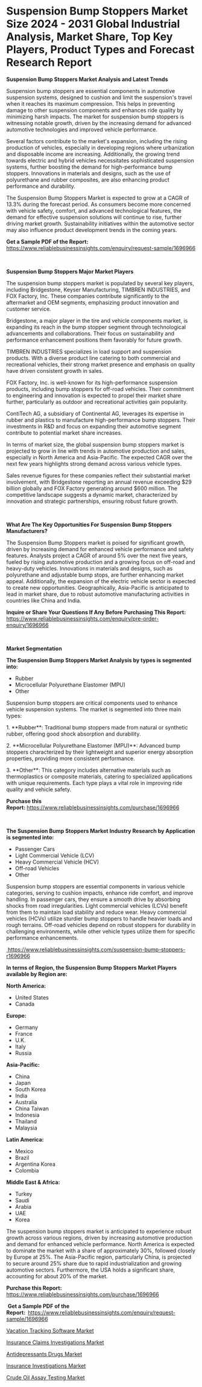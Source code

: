 <p><h1>Suspension Bump Stoppers Market Size 2024 - 2031 Global Industrial Analysis, Market Share, Top Key Players, Product Types and Forecast Research Report</h1></p><p><strong>Suspension Bump Stoppers Market Analysis and Latest Trends</strong></p>
<p><p>Suspension bump stoppers are essential components in automotive suspension systems, designed to cushion and limit the suspension's travel when it reaches its maximum compression. This helps in preventing damage to other suspension components and enhances ride quality by minimizing harsh impacts. The market for suspension bump stoppers is witnessing notable growth, driven by the increasing demand for advanced automotive technologies and improved vehicle performance.</p><p>Several factors contribute to the market's expansion, including the rising production of vehicles, especially in developing regions where urbanization and disposable income are increasing. Additionally, the growing trend towards electric and hybrid vehicles necessitates sophisticated suspension systems, further boosting the demand for high-performance bump stoppers. Innovations in materials and designs, such as the use of polyurethane and rubber composites, are also enhancing product performance and durability.</p><p>The Suspension Bump Stoppers Market is expected to grow at a CAGR of 13.3% during the forecast period. As consumers become more concerned with vehicle safety, comfort, and advanced technological features, the demand for effective suspension solutions will continue to rise, further driving market growth. Sustainability initiatives within the automotive sector may also influence product development trends in the coming years.</p></p>
<p><strong>Get a Sample PDF of the Report:&nbsp;</strong> <a href="https://www.reliablebusinessinsights.com/enquiry/request-sample/1696966?utm_campaign=1737&utm_medium=2&utm_source=Github&utm_content=ia&utm_term=20102024&utm_id=suspension-bump-stoppers">https://www.reliablebusinessinsights.com/enquiry/request-sample/1696966</a></p>
<p>&nbsp;</p>
<p><strong>Suspension Bump Stoppers Major Market Players</strong></p>
<p><p>The suspension bump stoppers market is populated by several key players, including Bridgestone, Keyser Manufacturing, TIMBREN INDUSTRIES, and FOX Factory, Inc. These companies contribute significantly to the aftermarket and OEM segments, emphasizing product innovation and customer service.</p><p>Bridgestone, a major player in the tire and vehicle components market, is expanding its reach in the bump stopper segment through technological advancements and collaborations. Their focus on sustainability and performance enhancement positions them favorably for future growth.</p><p>TIMBREN INDUSTRIES specializes in load support and suspension products. With a diverse product line catering to both commercial and recreational vehicles, their strong market presence and emphasis on quality have driven consistent growth in sales.</p><p>FOX Factory, Inc. is well-known for its high-performance suspension products, including bump stoppers for off-road vehicles. Their commitment to engineering and innovation is expected to propel their market share further, particularly as outdoor and recreational activities gain popularity.</p><p>ContiTech AG, a subsidiary of Continental AG, leverages its expertise in rubber and plastics to manufacture high-performance bump stoppers. Their investments in R&D and focus on expanding their automotive segment contribute to potential market share increases.</p><p>In terms of market size, the global suspension bump stoppers market is projected to grow in line with trends in automotive production and sales, especially in North America and Asia-Pacific. The expected CAGR over the next few years highlights strong demand across various vehicle types.</p><p>Sales revenue figures for these companies reflect their substantial market involvement, with Bridgestone reporting an annual revenue exceeding $29 billion globally and FOX Factory generating around $600 million. The competitive landscape suggests a dynamic market, characterized by innovation and strategic partnerships, ensuring robust future growth.</p></p>
<p>&nbsp;</p>
<p><strong>What Are The Key Opportunities For Suspension Bump Stoppers Manufacturers?</strong></p>
<p><p>The Suspension Bump Stoppers market is poised for significant growth, driven by increasing demand for enhanced vehicle performance and safety features. Analysts project a CAGR of around 5% over the next five years, fueled by rising automotive production and a growing focus on off-road and heavy-duty vehicles. Innovations in materials and designs, such as polyurethane and adjustable bump stops, are further enhancing market appeal. Additionally, the expansion of the electric vehicle sector is expected to create new opportunities. Geographically, Asia-Pacific is anticipated to lead in market share, due to robust automotive manufacturing activities in countries like China and India.</p></p>
<p><strong>Inquire or Share Your Questions If Any Before Purchasing This Report:</strong> <a href="https://www.reliablebusinessinsights.com/enquiry/pre-order-enquiry/1696966?utm_campaign=1737&utm_medium=2&utm_source=Github&utm_content=ia&utm_term=20102024&utm_id=suspension-bump-stoppers">https://www.reliablebusinessinsights.com/enquiry/pre-order-enquiry/1696966</a></p>
<p>&nbsp;</p>
<p><strong>Market Segmentation</strong></p>
<p><strong>The Suspension Bump Stoppers Market Analysis by types is segmented into:</strong></p>
<p><ul><li>Rubber</li><li>Microcellular Polyurethane Elastomer (MPU)</li><li>Other</li></ul></p>
<p><p>Suspension bump stoppers are critical components used to enhance vehicle suspension systems. The market is segmented into three main types: </p><p>1. **Rubber**: Traditional bump stoppers made from natural or synthetic rubber, offering good shock absorption and durability.</p><p>   </p><p>2. **Microcellular Polyurethane Elastomer (MPU)**: Advanced bump stoppers characterized by their lightweight and superior energy absorption properties, providing more consistent performance.</p><p>3. **Other**: This category includes alternative materials such as thermoplastics or composite materials, catering to specialized applications with unique requirements. Each type plays a vital role in improving ride quality and vehicle safety.</p></p>
<p><strong>Purchase this Report:&nbsp;</strong><a href="https://www.reliablebusinessinsights.com/purchase/1696966?utm_campaign=1737&utm_medium=2&utm_source=Github&utm_content=ia&utm_term=20102024&utm_id=suspension-bump-stoppers">https://www.reliablebusinessinsights.com/purchase/1696966</a></p>
<p>&nbsp;</p>
<p><strong>The Suspension Bump Stoppers Market Industry Research by Application is segmented into:</strong></p>
<p><ul><li>Passenger Cars</li><li>Light Commercial Vehicle (LCV)</li><li>Heavy Commercial Vehicle (HCV)</li><li>Off-road Vehicles</li><li>Other</li></ul></p>
<p><p>Suspension bump stoppers are essential components in various vehicle categories, serving to cushion impacts, enhance ride comfort, and improve handling. In passenger cars, they ensure a smooth drive by absorbing shocks from road irregularities. Light commercial vehicles (LCVs) benefit from them to maintain load stability and reduce wear. Heavy commercial vehicles (HCVs) utilize sturdier bump stoppers to handle heavier loads and rough terrains. Off-road vehicles depend on robust stoppers for durability in challenging environments, while other vehicle types utilize them for specific performance enhancements.</p></p>
<p><a href="https://www.reliablebusinessinsights.com/suspension-bump-stoppers-r1696966?utm_campaign=1737&utm_medium=2&utm_source=Github&utm_content=ia&utm_term=20102024&utm_id=suspension-bump-stoppers">&nbsp;https://www.reliablebusinessinsights.com/suspension-bump-stoppers-r1696966</a></p>
<p><strong>In terms of Region, the Suspension Bump Stoppers Market Players available by Region are:</strong></p>
<p>
    <p> <strong> North America: </strong>
        <ul>
            <li>United States</li>
            <li>Canada</li>
        </ul>
        </p> 
    <p> <strong> Europe: </strong>
        <ul>
            <li>Germany</li>
            <li>France</li>
            <li>U.K.</li>
            <li>Italy</li>
            <li>Russia</li>
        </ul>
        </p> 
    <p> <strong> Asia-Pacific: </strong>
        <ul>
            <li>China</li>
            <li>Japan</li>
            <li>South Korea</li>
            <li>India</li>
            <li>Australia</li>
            <li>China Taiwan</li>
            <li>Indonesia</li>
            <li>Thailand</li>
            <li>Malaysia</li>
        </ul>
        </p> 
    <p> <strong> Latin America: </strong>
        <ul>
            <li>Mexico</li>
            <li>Brazil</li>
            <li>Argentina Korea</li>
            <li>Colombia</li>
        </ul>
        </p> 
    <p> <strong> Middle East & Africa: </strong>
        <ul>
            <li>Turkey</li>
            <li>Saudi</li>
            <li>Arabia</li>
            <li>UAE</li>
            <li>Korea</li>
        </ul>
    </p>
    </p>
<p><p>The suspension bump stoppers market is anticipated to experience robust growth across various regions, driven by increasing automotive production and demand for enhanced vehicle performance. North America is expected to dominate the market with a share of approximately 30%, followed closely by Europe at 25%. The Asia-Pacific region, particularly China, is projected to secure around 25% share due to rapid industrialization and growing automotive sectors. Furthermore, the USA holds a significant share, accounting for about 20% of the market.</p></p>
<p><strong>Purchase this Report: </strong><a href="https://www.reliablebusinessinsights.com/purchase/1696966?utm_campaign=1737&utm_medium=2&utm_source=Github&utm_content=ia&utm_term=20102024&utm_id=suspension-bump-stoppers">https://www.reliablebusinessinsights.com/purchase/1696966</a></p>
<p>&nbsp;<strong>Get a Sample PDF of the Report:&nbsp;&nbsp;</strong><a href="https://www.reliablebusinessinsights.com/enquiry/request-sample/1696966?utm_campaign=1737&utm_medium=2&utm_source=Github&utm_content=ia&utm_term=20102024&utm_id=suspension-bump-stoppers">https://www.reliablebusinessinsights.com/enquiry/request-sample/1696966</a></p>
<p><strong></strong></p>
<p><p><a href="https://www.linkedin.com/pulse/emerging-opportunities-challenges-global-vacation-tracking-software-fpukf?utm_campaign=1737&utm_medium=2&utm_source=Github&utm_content=ia&utm_term=20102024&utm_id=suspension-bump-stoppers">Vacation Tracking Software Market</a></p><p><a href="https://www.linkedin.com/pulse/insurance-claims-investigations-market-refracting-trends-consumer-jmcjc?utm_campaign=1737&utm_medium=2&utm_source=Github&utm_content=ia&utm_term=20102024&utm_id=suspension-bump-stoppers">Insurance Claims Investigations Market</a></p><p><a href="https://www.linkedin.com/pulse/antidepressants-drugs-market-navigating-challenges-unlocking-b4q2f?utm_campaign=1737&utm_medium=2&utm_source=Github&utm_content=ia&utm_term=20102024&utm_id=suspension-bump-stoppers">Antidepressants Drugs Market</a></p><p><a href="https://www.linkedin.com/pulse/in-depth-insurance-investigations-market-review-size-0xzoc?utm_campaign=1737&utm_medium=2&utm_source=Github&utm_content=ia&utm_term=20102024&utm_id=suspension-bump-stoppers">Insurance Investigations Market</a></p><p><a href="https://www.linkedin.com/pulse/market-forecasting-change-global-crude-oil-assay-testing-uqtgc?utm_campaign=1737&utm_medium=2&utm_source=Github&utm_content=ia&utm_term=20102024&utm_id=suspension-bump-stoppers">Crude Oil Assay Testing Market</a></p></p>